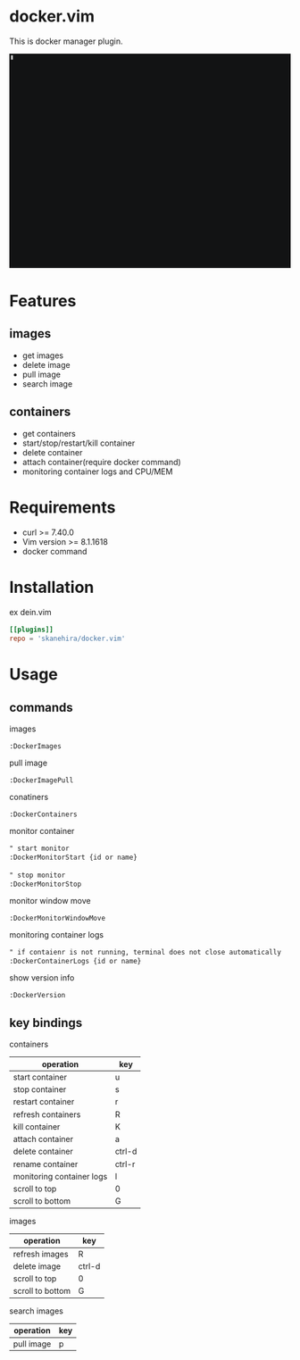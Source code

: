 # docker.vim
This is docker manager plugin.

![](screenshots/docker.vim.gif)

# Features
## images
- get images
- delete image
- pull image
- search image

## containers
- get containers
- start/stop/restart/kill container
- delete container
- attach container(require docker command)
- monitoring container logs and CPU/MEM

# Requirements
- curl >= 7.40.0
- Vim version >= 8.1.1618
- docker command

# Installation
ex dein.vim
```toml
[[plugins]]
repo = 'skanehira/docker.vim'
```

# Usage
## commands
images
```vim
:DockerImages
```

pull image
```vim
:DockerImagePull
```

conatiners
```vim
:DockerContainers
```

monitor container
```vim
" start monitor
:DockerMonitorStart {id or name}

" stop monitor
:DockerMonitorStop
```

monitor window move
```vim
:DockerMonitorWindowMove
```

monitoring container logs
```vim
" if contaienr is not running, terminal does not close automatically
:DockerContainerLogs {id or name}
```

show version info
```vim
:DockerVersion
```

## key bindings
containers

| operation                 | key    |
|---------------------------|--------|
| start container           | u      |
| stop container            | s      |
| restart container         | r      |
| refresh containers        | R      |
| kill container            | K      |
| attach container          | a      |
| delete container          | ctrl-d |
| rename container          | ctrl-r |
| monitoring container logs | l      |
| scroll to top             | 0      |
| scroll to bottom          | G      |


images

| operation        | key    |
|------------------|--------|
| refresh images   | R      |
| delete image     | ctrl-d |
| scroll to top    | 0      |
| scroll to bottom | G      |

search images

|operation |key|
|----------|---|
|pull image|p  |
